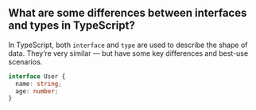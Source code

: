 ##  What are some differences between interfaces and types in TypeScript?

In TypeScript, both `interface` and `type` are used to describe the shape of data. They’re very similar — but have some key differences and best-use scenarios.

```ts
interface User {
  name: string;
  age: number;
}
